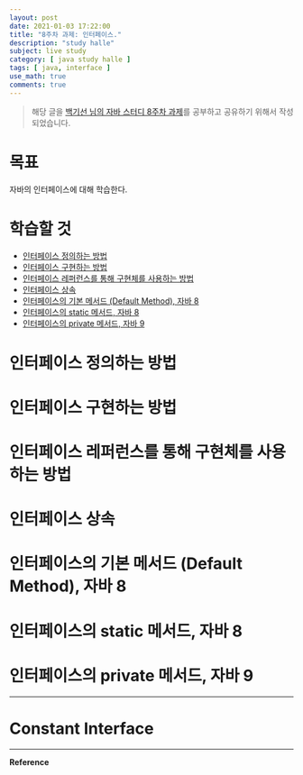 ```yaml
---
layout: post
date: 2021-01-03 17:22:00
title: "8주차 과제: 인터페이스."
description: "study halle"
subject: live study
category: [ java study halle ]
tags: [ java, interface ]
use_math: true
comments: true
---
```


> 해당 글을 [백기선 님의 자바 스터디 8주차 과제](https://github.com/whiteship/live-study/issues/8)를 공부하고 공유하기 위해서 작성되었습니다.

# 목표

자바의 인터페이스에 대해 학습한다.

# 학습할 것

+ [인터페이스 정의하는 방법](#인터페이스-정의하는-방법)
+ [인터페이스 구현하는 방법](#인터페이스-구현하는-방법)
+ [인터페이스 레퍼런스를 통해 구현체를 사용하는 방법](#인터페이스-레퍼런스를-통해-구현체를-사용하는-방법)
+ [인터페이스 상속](#인터페이스-상속)
+ [인터페이스의 기본 메서드 (Default Method), 자바 8](#인터페이스의-기본-메서드-default-method-자바-8)
+ [인터페이스의 static 메서드, 자바 8](#인터페이스의-static-메서드-자바-8)
+ [인터페이스의 private 메서드, 자바 9](#인터페이스의-private-메서드-자바-9)

# 인터페이스 정의하는 방법

# 인터페이스 구현하는 방법

# 인터페이스 레퍼런스를 통해 구현체를 사용하는 방법

# 인터페이스 상속

# 인터페이스의 기본 메서드 (Default Method), 자바 8

# 인터페이스의 static 메서드, 자바 8

# 인터페이스의 private 메서드, 자바 9

---

# Constant Interface

---
**Reference**
